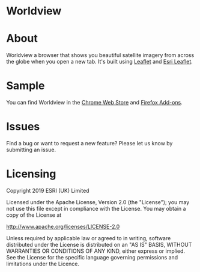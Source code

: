 # **Worldview**

# About

Worldview a browser that shows you beautiful satellite imagery from across the globe when you open a new tab. It's built using [Leaflet](https://github.com/Leaflet/Leaflet) and [Esri Leaflet](https://github.com/Esri/esri-leaflet).

# Sample
You can find Worldview in the [Chrome Web Store](<https://chrome.google.com/webstore/detail/worldview/aflbpeobpgdpibcfhkkjhaonbbpkmefg?hl=en>) and [Firefox Add-ons](https://addons.mozilla.org/en-US/firefox/addon/worldview/?src=search).

# Issues

Find a bug or want to request a new feature? Please let us know by submitting an issue.

# Licensing

Copyright 2019 ESRI (UK) Limited

Licensed under the Apache License, Version 2.0 (the "License"); you may not use this file except in compliance with the License. You may obtain a copy of the License at

http://www.apache.org/licenses/LICENSE-2.0

Unless required by applicable law or agreed to in writing, software distributed under the License is distributed on an "AS IS" BASIS, WITHOUT WARRANTIES OR CONDITIONS OF ANY KIND, either express or implied. See the License for the specific language governing permissions and limitations under the Licence.
